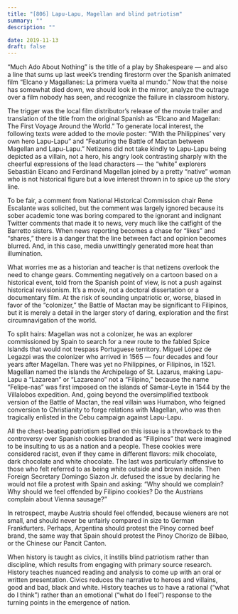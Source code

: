 ```yaml
---
title: "[806] Lapu-Lapu, Magellan and blind patriotism"
summary: ""
description: ""

date: 2019-11-13
draft: false
---
```


“Much Ado About Nothing” is the title of a play by Shakespeare — and also a line that sums up last week’s trending firestorm over the Spanish animated film “Elcano y Magallanes: La primera vuelta al mundo.” Now that the noise has somewhat died down, we should look in the mirror, analyze the outrage over a film nobody has seen, and recognize the failure in classroom history.

The trigger was the local film distributor’s release of the movie trailer and translation of the title from the original Spanish as “Elcano and Magellan: The First Voyage Around the World.” To generate local interest, the following texts were added to the movie poster: “With the Philippines’ very own hero Lapu-Lapu” and “Featuring the Battle of Mactan between Magellan and Lapu-Lapu.” Netizens did not take kindly to Lapu-Lapu being depicted as a villain, not a hero, his angry look contrasting sharply with the cheerful expressions of the lead characters — the “white” explorers Sebastián Elcano and Ferdinand Magellan joined by a pretty “native” woman who is not historical figure but a love interest thrown in to spice up the story line.

To be fair, a comment from National Historical Commission chair Rene Escalante was solicited, but the comment was largely ignored because its sober academic tone was boring compared to the ignorant and indignant Twitter comments that made it to news, very much like the catfight of the Barretto sisters. When news reporting becomes a chase for “likes” and “shares,” there is a danger that the line between fact and opinion becomes blurred. And, in this case, media unwittingly generated more heat than illumination.

What worries me as a historian and teacher is that netizens overlook the need to change gears. Commenting negatively on a cartoon based on a historical event, told from the Spanish point of view, is not a push against historical revisionism. It’s a movie, not a doctoral dissertation or a documentary film. At the risk of sounding unpatriotic or, worse, biased in favor of the “colonizer,” the Battle of Mactan may be significant to Filipinos, but it is merely a detail in the larger story of daring, exploration and the first circumnavigation of the world.

To split hairs: Magellan was not a colonizer, he was an explorer commissioned by Spain to search for a new route to the fabled Spice Islands that would not trespass Portuguese territory. Miguel López de Legazpi was the colonizer who arrived in 1565 — four decades and four years after Magellan. There was yet no Philippines, or Filipinos, in 1521. Magellan named the islands the Archipelago of St. Lazarus, making Lapu-Lapu a “Lazarean” or “Lazareano” not a “Filipino,” because the name “Felipe-nas” was first imposed on the islands of Samar-Leyte in 1544 by the Villalobos expedition. And, going beyond the oversimplified textbook version of the Battle of Mactan, the real villain was Humabon, who feigned conversion to Christianity to forge relations with Magellan, who was then tragically enlisted in the Cebu campaign against Lapu-Lapu.

All the chest-beating patriotism spilled on this issue is a throwback to the controversy over Spanish cookies branded as “Filipinos” that were imagined to be insulting to us as a nation and a people. These cookies were considered racist, even if they came in different flavors: milk chocolate, dark chocolate and white chocolate. The last was particularly offensive to those who felt referred to as being white outside and brown inside. Then Foreign Secretary Domingo Siazon Jr. defused the issue by declaring he would not file a protest with Spain and asking: “Why should we complain? Why should we feel offended by Filipino cookies? Do the Austrians complain about Vienna sausage?”

In retrospect, maybe Austria should feel offended, because wieners are not small, and should never be unfairly compared in size to German Frankfurters. Perhaps, Argentina should protest the Pinoy corned beef brand, the same way that Spain should protest the Pinoy Chorizo de Bilbao, or the Chinese our Pancit Canton.

When history is taught as civics, it instills blind patriotism rather than discipline, which results from engaging with primary source research. History teaches nuanced reading and analysis to come up with an oral or written presentation. Civics reduces the narrative to heroes and villains, good and bad, black and white. History teaches us to have a rational (“what do I think”) rather than an emotional (“what do I feel”) response to the turning points in the emergence of nation.
